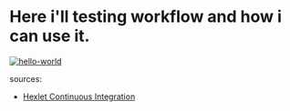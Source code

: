 # Here i'll testing workflow and how i can use it.

[![hello-world](https://github.com/tigp/my-first-worklow/actions/workflows/hello-world.yml/badge.svg)](https://github.com/tigp/my-first-worklow/actions/workflows/hello-world.yml)

sources:
* [Hexlet Continuous Integration](https://ru.hexlet.io/courses/github-actions "Continuous Integration")

